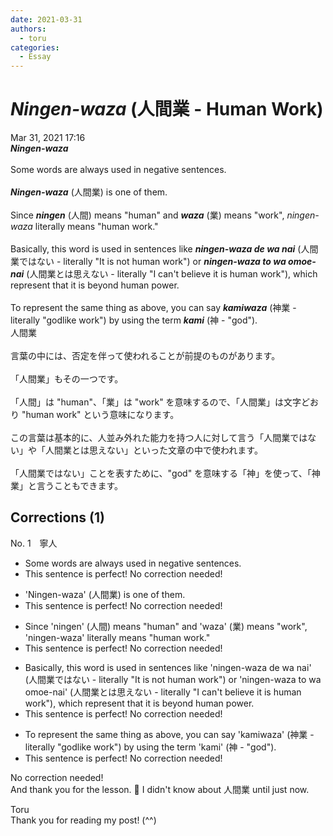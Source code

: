 ```yaml
---
date: 2021-03-31
authors:
  - toru
categories:
  - Essay
---
```


<h1 id="subject_show"><strong><em>Ningen-waza</strong></em> (人間業 - Human Work)</h1>
<div class="date">Mar 31, 2021 17:16</div>
<div id="post"><div id="body_show_ori">
<strong><em>Ningen-waza</strong></em><br/><br/>Some words are always used in negative sentences.<br/><br/><strong><em>Ningen-waza</em></strong> (人間業) is one of them.<br/><br/>Since <strong><em>ningen</em></strong> (人間) means "human" and <strong><em>waza</em></strong> (業) means "work", <em>ningen-waza</em> literally means "human work."<br/><br/>Basically, this word is used in sentences like <strong><em>ningen-waza de wa nai</em></strong> (人間業ではない - literally "It is not human work") or <strong><em>ningen-waza to wa omoe-nai</em></strong> (人間業とは思えない - literally "I can't believe it is human work"), which represent that it is beyond human power.<br/><br/>To represent the same thing as above, you can say <strong><em>kamiwaza</em></strong> (神業 - literally "godlike work") by using the term <strong><em>kami</em></strong> (神 - "god").
</div></div>

<!-- more -->

<div id="post_ja"><div id="body_show_mo">
人間業<br/><br/>言葉の中には、否定を伴って使われることが前提のものがあります。<br/><br/>「人間業」もその一つです。<br/><br/>「人間」は "human"、「業」は "work" を意味するので、「人間業」は文字どおり "human work" という意味になります。<br/><br/>この言葉は基本的に、人並み外れた能力を持つ人に対して言う「人間業ではない」や「人間業とは思えない」といった文章の中で使われます。<br/><br/>「人間業ではない」ことを表すために、"god" を意味する「神」を使って、「神業」と言うこともできます。
</div></div>

## Corrections (1)
<div id="block"><div class="first_name"> No. 1　<span class="just_name">寧人</span></div><div id="block2">
<ul class="correction_field">
<li class="incorrect">Some words are always used in negative sentences.</li>
<li class="corrected perfect">This sentence is perfect! No correction needed!</li>
</ul>
<ul class="correction_field">
<li class="incorrect">'Ningen-waza' (人間業) is one of them.</li>
<li class="corrected perfect">This sentence is perfect! No correction needed!</li>
</ul>
<ul class="correction_field">
<li class="incorrect">Since 'ningen' (人間) means "human" and 'waza' (業) means "work", 'ningen-waza' literally means "human work."</li>
<li class="corrected perfect">This sentence is perfect! No correction needed!</li>
</ul>
<ul class="correction_field">
<li class="incorrect">Basically, this word is used in sentences like 'ningen-waza de wa nai' (人間業ではない - literally "It is not human work") or 'ningen-waza to wa omoe-nai' (人間業とは思えない - literally "I can't believe it is human work"), which represent that it is beyond human power.</li>
<li class="corrected perfect">This sentence is perfect! No correction needed!</li>
</ul>
<ul class="correction_field">
<li class="incorrect">To represent the same thing as above, you can say 'kamiwaza' (神業 - literally "godlike work") by using the term 'kami' (神 - "god").</li>
<li class="corrected perfect">This sentence is perfect! No correction needed!</li>
</ul>
<p class="comment_small">
 No correction needed!
 <br/>
 And thank you for the lesson. 🙏 I didn't know about 人間業 until just now.
</p>

</div><div class="name"><span class="just_name">Toru</span><br>
Thank you for reading my post! (^^)
</div>
</div>
